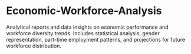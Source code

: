 # Economic-Workforce-Analysis
Analytical reports and data insights on economic performance and workforce diversity trends. Includes statistical analysis, gender representation, part-time employment patterns, and projections for future workforce distribution.
